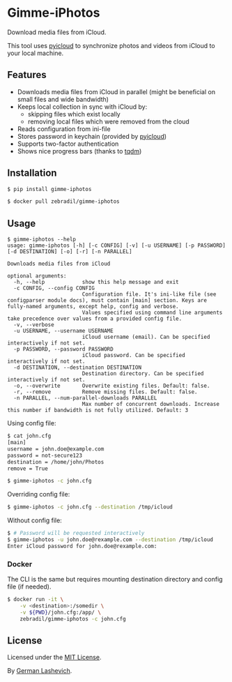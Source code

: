 # Gimme-iPhotos

Download media files from iCloud.

This tool uses [pyicloud] to synchronize photos and videos from iCloud to your
local machine.

## Features

- Downloads media files from iCloud in parallel (might be beneficial on small files and wide bandwidth)
- Keeps local collection in sync with iCloud by:
  - skipping files which exist locally
  - removing local files which were removed from the cloud
- Reads configuration from ini-file
- Stores password in keychain (provided by [pyicloud])
- Supports two-factor authentication
- Shows nice progress bars (thanks to [tqdm])

## Installation

```sh
$ pip install gimme-iphotos
```

```sh
$ docker pull zebradil/gimme-iphotos
```

## Usage

```
$ gimme-iphotos --help
usage: gimme-iphotos [-h] [-c CONFIG] [-v] [-u USERNAME] [-p PASSWORD] [-d DESTINATION] [-o] [-r] [-n PARALLEL]

Downloads media files from iCloud

optional arguments:
  -h, --help            show this help message and exit
  -c CONFIG, --config CONFIG
                        Configuration file. It's ini-like file (see configparser module docs), must contain [main] section. Keys are fully-named arguments, except help, config and verbose.
                        Values specified using command line arguments take precedence over values from a provided config file.
  -v, --verbose
  -u USERNAME, --username USERNAME
                        iCloud username (email). Can be specified interactively if not set.
  -p PASSWORD, --password PASSWORD
                        iCloud password. Can be specified interactively if not set.
  -d DESTINATION, --destination DESTINATION
                        Destination directory. Can be specified interactively if not set.
  -o, --overwrite       Overwrite existing files. Default: false.
  -r, --remove          Remove missing files. Default: false.
  -n PARALLEL, --num-parallel-downloads PARALLEL
                        Max number of concurrent downloads. Increase this number if bandwidth is not fully utilized. Default: 3
```

Using config file:

```sh
$ cat john.cfg
[main]
username = john.doe@example.com
password = not-secure123
destination = /home/john/Photos
remove = True

$ gimme-iphotos -c john.cfg
```

Overriding config file:

```sh
$ gimme-iphotos -c john.cfg --destination /tmp/icloud
```

Without config file:

```sh
$ # Password will be requested interactively
$ gimme-iphotos -u john.doe@rexample.com --destination /tmp/icloud
Enter iCloud password for john.doe@rexample.com:
```

### Docker

The CLI is the same but requires mounting destination directory and config file (if needed).

```sh
$ docker run -it \
    -v <destination>:/somedir \
    -v ${PWD}/john.cfg:/app/ \
    zebradil/gimme-iphotos -c john.cfg 
```

## License

Licensed under the [MIT License].

By [German Lashevich].

[MIT License]: https://github.com/zebradil/Gimme-iPhotos/blob/master/LICENSE
[pyicloud]: https://github.com/picklepete/pyicloud
[tqdm]: https://github.com/tqdm/tqdm
[German Lashevich]: https://github.com/zebradil
